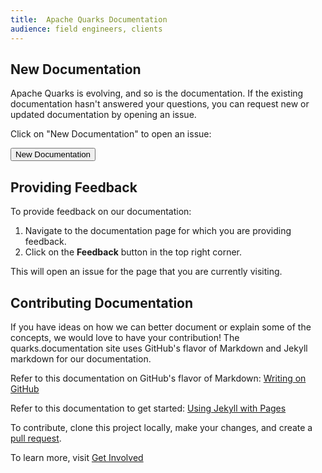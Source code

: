 ```yaml
---
title:  Apache Quarks Documentation
audience: field engineers, clients
---
```


## New Documentation
Apache Quarks is evolving, and so is the documentation. If the existing documentation hasn't answered your questions, you can request new or updated documentation by opening an issue.

Click on "New Documentation" to open an issue:

   <a href="https://github.com/quarks-edge/quarks.documentation/issues/new"><button type="button" class="btn btn-primary">New Documentation</button></a>
<br>

## Providing Feedback

To provide feedback on our documentation:

1.  Navigate to the documentation page for which you are providing feedback.
1.  Click on the **Feedback** button in the top right corner.

This will open an issue for the page that you are currently visiting.  

## Contributing Documentation 

If you have ideas on how we can better document or explain some of the concepts, we would love to have your contribution!  The quarks.documentation site uses GitHub's flavor of Markdown and Jekyll markdown for our documentation.

Refer to this documentation on GitHub's flavor of Markdown:  [Writing on GitHub](https://help.github.com/categories/writing-on-github)

Refer to this documentation to get started:  [Using Jekyll with Pages](https://help.github.com/articles/using-jekyll-with-pages/)  

To contribute, clone this project locally, make your changes, and create a [pull request](https://github.com/quarks-edge/quarks/pulls).

To learn more, visit [Get Involved](getinvolved)
